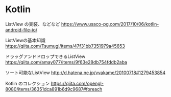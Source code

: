# Kotlin
ListView の実装、などなど
https://www.usaco-pg.com/2017/10/06/kotlin-android-file-io/

ListViewの基本知識
https://qiita.com/Tsumugi/items/47f31bb7351979a45653

ドラッグアンドドロップできるListView
https://qiita.com/amay077/items/9f63e28db754fddb2aba

ソート可能なListView
http://d.hatena.ne.jp/vvakame/20100718#1279453854

Kotlin のコレクション
https://qiita.com/opengl-8080/items/36351dca891b6d9c9687#foreach
